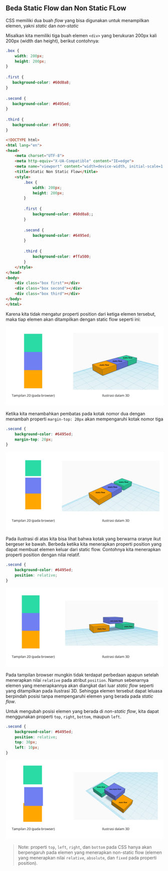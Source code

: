 ## Beda Static Flow dan Non Static FLow

CSS memiliki dua buah *flow* yang bisa digunakan untuk menampilkan elemen, yakni *static* dan *non-static*

Misalkan kita memiliki tiga buah elemen `<div>` yang berukuran 200px kali 200px (width dan height), berikut contohnya:

```css
.box {
    width: 200px;
    height: 200px;
}

.first {
   background-color: #60d0a8;
}
 
.second {
   background-color: #6495ed;
}
 
.third {
   background-color: #ffa500;
}
```

```html
<!DOCTYPE html>
<html lang="en">
<head>
    <meta charset="UTF-8">
    <meta http-equiv="X-UA-Compatible" content="IE=edge">
    <meta name="viewport" content="width=device-width, initial-scale=1.0">
    <title>Static Non Static Flow</title>
    <style>
        .box {
            width: 200px;
            height: 200px;
        }

        .first {
            background-color: #60d0a8;;
        }

        .second {
            background-color: #6495ed;
        }

        .third {
            background-color: #ffa500;
        }
    </style>
</head>
<body>
    <div class="box first"></div>
    <div class="box second"></div>
    <div class="box third"></div>
</body>
</html>
```

Karena kita tidak mengatur properti position dari ketiga elemen tersebut, maka tiap elemen akan ditampilkan dengan static flow seperti ini:

![Ilustrasi 1](sc/image1.jpeg)

Ketika kita menambahkan pembatas pada kotak nomor dua dengan menambah properti `margin-top: 20px` akan mempengaruhi kotak nomor tiga

```css
.second {
    background-color: #6495ed;
    margin-top: 20px;
}
```

![Ilustrasi 2](sc/image2.png)

Pada ilustrasi di atas kita bisa lihat bahwa kotak yang berwarna oranye ikut bergeser ke bawah. Berbeda ketika kita menerapkan properti position yang dapat membuat elemen keluar dari static flow. Contohnya kita menerapkan properti position dengan nilai relatif.

```css
.second {
    background-color: #6495ed;
    position: relative;
}
```

![Ilustrasi 3](sc/image3.png)

Pada tampilan browser mungkin tidak terdapat perbedaan apapun setelah menerapkan nilai `relative` pada atribut `position`. Namun sebenarnya elemen yang menerapkannya akan diangkat dari luar *static flow* seperti yang ditampilkan pada ilustrasi 3D. Sehingga elemen tersebut dapat leluasa berpindah posisi tanpa mempengaruhi elemen yang berada pada *static flow*.

Untuk mengubah posisi elemen yang berada di *non-static flow*, kita dapat menggunakan properti `top`, `right`, `bottom`, maupun `left`.

```css
.second {
    background-color: #6495ed;
    position: relative;
    top: 30px;
    left: 10px;
}
```

![Ilustrasi 4](sc/image4.png)

>Note: properti `top`, `left`, `right`, dan `bottom` pada CSS hanya akan berpengaruh pada elemen yang menerapkan non-static flow (elemen yang menerapkan nilai `relative`, `absolute`, dan `fixed` pada properti position).



